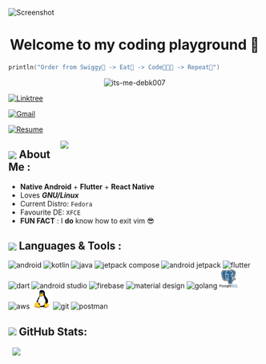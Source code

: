 ![Screenshot](https://github.com/its-me-debk007/its-me-debk007/assets/81604986/8359273c-b075-4d69-8b4d-e09aa7725d6b)

<h1 align="center">Welcome to my coding playground 🧸</h1>

```kotlin
println("Order from Swiggy📱 -> Eat🍔 -> Code👨🏻‍💻 -> Repeat🔁")

```

<div align="center"> 
  <img src="https://komarev.com/ghpvc/?username=its-me-debk007&label=Visitors&color=B125EA&style=for-the-badge" alt="its-me-debk007" /> 
</div>

[![Linktree](https://img.shields.io/badge/Linktree-debk007-brightgreen?logo=linktree&style=social)](https://linktr.ee/debk007)

[![Gmail](https://img.shields.io/badge/Gmail-debashish.joy@gmail.com-brightgreen?logo=gmail&style=social)](mailto:debashish.joy@gmail.com)

[![Resume](https://img.shields.io/badge/Resume-PDF-brightgreen?logo=codementor&style=social)](https://docs.google.com/document/d/1c1O2wW19IBDm_Y1zx09Jzq8VsXCqY3dLzGQ79SUoU6I/edit)

<img align='right' src="https://i.pinimg.com/originals/e8/f4/53/e8f453469a3ec97ecd354df465d73913.gif" width="400">

## <img align="center" src="https://media.giphy.com/media/WUlplcMpOCEmTGBtBW/giphy.gif" width="36"> About Me :

- **Native Android** + **Flutter** + **React Native**
- Loves ***GNU/Linux***
- Current Distro: `Fedora`
- Favourite DE: `XFCE`
- **FUN FACT** : I **do** know how to exit vim 😎

## <img align="center" src="https://media.giphy.com/media/j2pOGeGYKe2xCCKwfi/giphy.gif" width="36"> Languages & Tools :

<div>
  <img src="https://github.com/its-me-debk007/its-me-debk007/assets/81604986/cb190d0e-a1fc-4c0a-a2bf-913b2d81388d" alt="android" width="38" height="38"/>
  <img src="https://user-images.githubusercontent.com/81604986/172085980-3855b718-b3e2-4925-84c9-5ae4992728c6.png" alt="kotlin" width="38" height="38"/>
  <img src="https://github.com/its-me-debk007/its-me-debk007/assets/81604986/d3745b13-8461-4c28-b786-59988a5192d5" alt="java" width="38" height="38"/>
  <img src="https://user-images.githubusercontent.com/81604986/192124824-b269cf71-7d13-4551-b706-1778c48efc1c.png" alt="jetpack compose" width="38" height="38"/>
  <img src="https://user-images.githubusercontent.com/81604986/192124883-56b067ba-9176-4d7c-adad-b37de17249e2.png" alt="android jetpack" width="38" height="38"/>
  <img src="https://github.com/its-me-debk007/its-me-debk007/assets/81604986/8a7b6704-e015-4c7e-a4c6-a0ef32231f71" alt="flutter" width="38" height="38"/>
  <img src="https://github.com/its-me-debk007/its-me-debk007/assets/81604986/f59e877c-0744-4903-b51d-5ef01ee7a323" alt="dart" width="38" height="38"/>
  <img src="https://user-images.githubusercontent.com/81604986/192124986-61d32b7b-ed37-41be-8b19-28803e994ef2.svg" alt="android studio" width="38" height="38"/>
  <img src="https://www.vectorlogo.zone/logos/firebase/firebase-icon.svg" alt="firebase" width="38" height="38"/>
  <img src="https://user-images.githubusercontent.com/81604986/213571132-163c6f88-ce6c-4f6b-8062-e441463894ea.svg" alt="material design" width="38" height="38"/>
  <img src="https://user-images.githubusercontent.com/81604986/213559115-972767c0-806a-451a-9ab5-479ef7699c08.svg" alt="golang" width="38" height="38"/>
  <img src="https://raw.githubusercontent.com/devicons/devicon/master/icons/postgresql/postgresql-original-wordmark.svg" alt="postgresql" width="38" height="38"/>
  <img src="https://cdn.jsdelivr.net/gh/devicons/devicon/icons/amazonwebservices/amazonwebservices-plain-wordmark.svg" alt="aws" width="38" height="38"/>
  <img src="https://raw.githubusercontent.com/devicons/devicon/master/icons/linux/linux-original.svg" alt="linux" width="38" height="38"/>
  <img src="https://www.vectorlogo.zone/logos/git-scm/git-scm-icon.svg" alt="git" width="38" height="38"/>
  <img src="https://www.vectorlogo.zone/logos/getpostman/getpostman-icon.svg" alt="postman" width="38" height="38"/>
</div>

## <img src="https://media.giphy.com/media/ZCN6F3FAkwsyOGU2RS/giphy.gif" width="36"> GitHub Stats:

<img align="center" src="https://github-readme-stats.vercel.app/api/top-langs?username=its-me-debk007&show_icons=true&theme=radical&layout=compact&langs_count=4&border_radius=16" alt="" />
<img align="center" src="https://github-readme-streak-stats.herokuapp.com/?user=its-me-debk007&theme=radical&border_radius=16" alt="" />
<img width="430" align="center" src="https://github-readme-stats.vercel.app/api?username=its-me-debk007&show_icons=true&theme=radical&count_private=true&border_radius=16">
